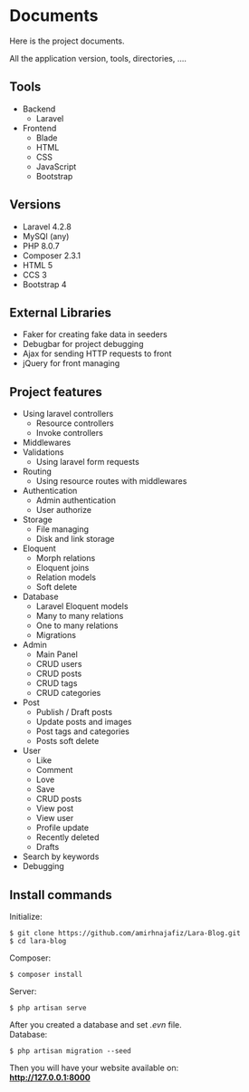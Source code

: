 # Documents

Here is the project documents. 

All the application version, tools, directories, ....

## Tools
- Backend
    - Laravel
- Frontend
    - Blade
    - HTML
    - CSS
    - JavaScript
    - Bootstrap

## Versions 
- Laravel 4.2.8
- MySQl (any)
- PHP 8.0.7
- Composer 2.3.1
- HTML 5
- CCS 3
- Bootstrap 4

## External Libraries
- Faker for creating fake data in seeders
- Debugbar for project debugging 
- Ajax for sending HTTP requests to front
- jQuery for front managing


## Project features
- Using laravel controllers
  - Resource controllers 
  - Invoke controllers
- Middlewares 
- Validations
  - Using laravel form requests
- Routing 
  - Using resource routes with middlewares 
- Authentication
  - Admin authentication
  - User authorize
- Storage
  - File managing
  - Disk and link storage
- Eloquent 
  - Morph relations
  - Eloquent joins 
  - Relation models
  - Soft delete
- Database
  - Laravel Eloquent models
  - Many to many relations
  - One to many relations 
  - Migrations
- Admin 
  - Main Panel
  - CRUD users
  - CRUD posts
  - CRUD tags
  - CRUD categories
- Post
  - Publish / Draft posts
  - Update posts and images
  - Post tags and categories
  - Posts soft delete
- User
  - Like
  - Comment
  - Love
  - Save
  - CRUD posts
  - View post
  - View user
  - Profile update
  - Recently deleted
  - Drafts
- Search by keywords
- Debugging

## Install commands

Initialize:
```shell
$ git clone https://github.com/amirhnajafiz/Lara-Blog.git
$ cd lara-blog
```

Composer:
```shell
$ composer install
```

Server:
```shell
$ php artisan serve
```

After you created a database and set <i>.evn</i> file.<br />
Database:
```shell
$ php artisan migration --seed
```

Then you will have your website available on:<br />
<b> http://127.0.0.1:8000 </b>